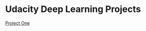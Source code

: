 # Udacity Deep Learning Projects

[Project One](https://github.com/jperl/udacity-deep-learning/blob/master/1-dlnd-your-first-network/DLND%2BYour%2Bfirst%2Bneural%2Bnetwork.html)
